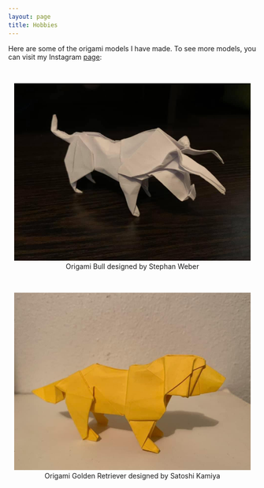 ```yaml
---
layout: page
title: Hobbies
---
```


<p>Here are some of the origami models I have made. To see more models, you can visit my Instagram <a href="https://www.instagram.com/erics_origami/">page</a>:</p>
<br>
<p align="center">
<img src="assets/Bull.png" width="480" height="360">
<br>Origami Bull designed by Stephan Weber
</p>

<br>
<p align="center">
<img src="assets/GoldenRetriever.png" width="480" height="360">
<br> Origami Golden Retriever designed by Satoshi Kamiya
</p>
